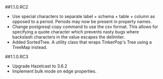 ##1.1.0.RC2

* Use special characters to separate label + schema + table + column as opposed to a period. Periods may now be present in property names.
* Change postgresql copy command to use the csv format. This allows for specifying a quote character which prevents nasty bugs where backslash characters in the value escapes the delimiter.
* Added SortedTree. A utility class that wraps TinkerPop's Tree using a TreeMap instead.

##1.1.0.RC3

* Upgrade Hazelcast to 3.6.2
* Implement bulk mode on edge properties.
